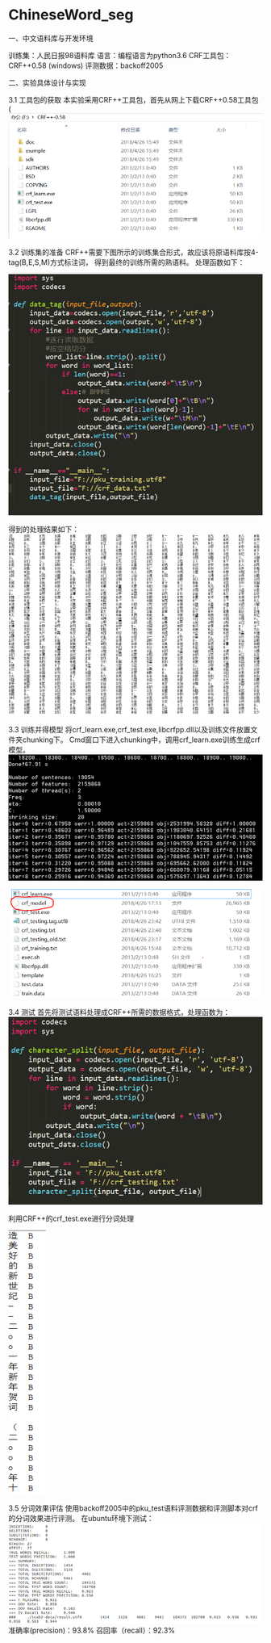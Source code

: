 # ChineseWord_seg


一、中文语料库与开发环境

训练集：人民日报98语料库   语言：编程语言为python3.6
CRF工具包：CRF++0.58 (windows)   评测数据：backoff2005

二、实验具体设计与实现

3.1 工具包的获取
本实验采用CRF++工具包，首先从网上下载CRF++0.58工具包 
(![ooops](https://github.com/hooser/ChineseWord_seg/blob/master/pictures/p1.png)

3.2 训练集的准备
CRF++需要下图所示的训练集合形式，故应该将原语料库按4-tag(B,E,S,M)方式标注词，
得到最终的训练所需的熟语料。
处理函数如下：

![ooops](https://github.com/hooser/ChineseWord_seg/blob/master/pictures/p2.png)

得到的处理结果如下：
![ooops](https://github.com/hooser/ChineseWord_seg/blob/master/pictures/p3.png)

3.3 训练并得模型
将crf_learn.exe,crf_test.exe,libcrfpp.dll以及训练文件放置文件夹chunking下。
Cmd窗口下进入chunking中，调用crf_learn.exe训练生成crf模型。
![ooops](https://github.com/hooser/ChineseWord_seg/blob/master/pictures/p5.png)

![ooops](https://github.com/hooser/ChineseWord_seg/blob/master/pictures/p4.png)

3.4 测试
首先将测试语料处理成CRF++所需的数据格式，处理函数为：
![ooops](https://github.com/hooser/ChineseWord_seg/blob/master/pictures/p6.png)

利用CRF++的crf_test.exe进行分词处理

![ooops](https://github.com/hooser/ChineseWord_seg/blob/master/pictures/p7.png)

3.5  分词效果评估
使用backoff2005中的pku_test语料评测数据和评测脚本对crf的分词效果进行评测。
在ubuntu环境下测试：
![ooops](https://github.com/hooser/ChineseWord_seg/blob/master/pictures/p8.png)
准确率(precision)：93.8%
召回率（recall）：92.3%
